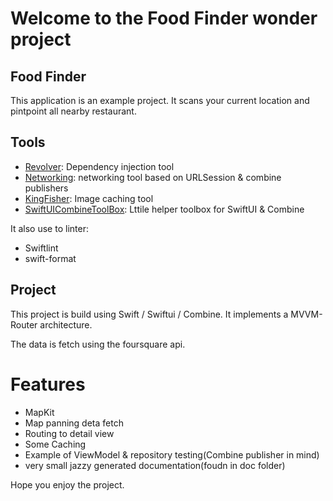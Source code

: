 # Welcome to the Food Finder wonder project

## Food Finder
This application is an example project.
It scans your current location and pintpoint all nearby restaurant.

## Tools
* [Revolver](https://github.com/hmlongco/Resolver): Dependency injection tool
* [Networking](https://github.com/freshOS/Networking): networking tool based on URLSession & combine publishers
* [KingFisher](https://github.com/onevcat/Kingfisher): Image caching tool
* [SwiftUICombineToolBox](https://github.com/lukacs-m/SwiftUICombineToolBox): Lttile helper toolbox for SwiftUI & Combine

It also use to linter:
* Swiftlint
* swift-format

## Project

This project is build using Swift / Swiftui / Combine.
It implements a MVVM-Router architecture.

The data is fetch using the foursquare api.

# Features

* MapKit
* Map panning deta fetch
* Routing to detail view
* Some Caching
* Example of ViewModel & repository testing(Combine publisher in mind)
* very small jazzy generated documentation(foudn in doc folder)

Hope you enjoy the project.

